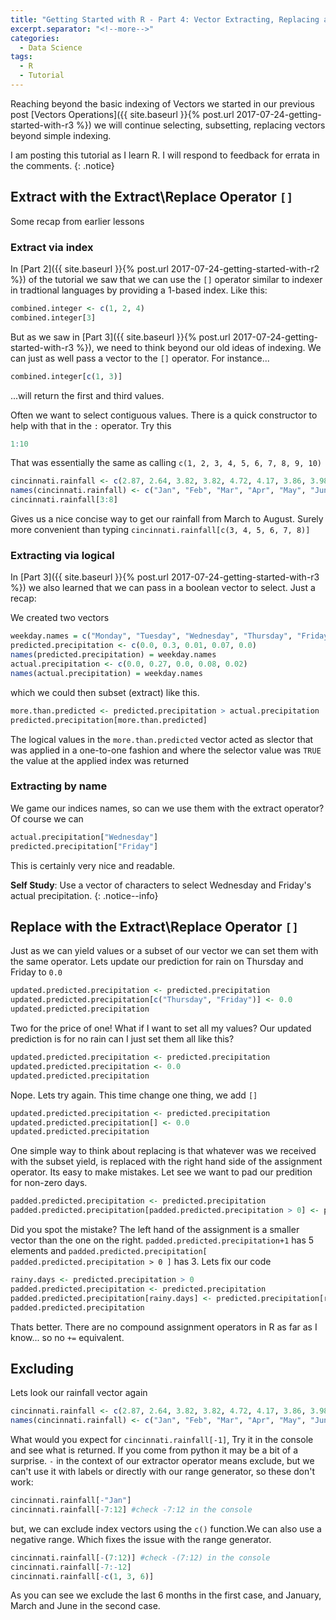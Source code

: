 ```yaml
---
title: "Getting Started with R - Part 4: Vector Extracting, Replacing and Excluding"
excerpt.separator: "<!--more-->"
categories:
  - Data Science
tags:
  - R
  - Tutorial
---
```

Reaching beyond the basic indexing of Vectors we started in our previous post [Vectors Operations]({{ site.baseurl }}{% post.url 2017-07-24-getting-started-with-r3 %}) we will continue selecting, subsetting, replacing vectors beyond simple indexing.
<!--more-->


I am posting this tutorial as I learn R. I will respond to feedback for errata in the comments.
{: .notice}


## Extract with the Extract\Replace Operator `[]`
Some recap from earlier lessons

### Extract via index

In [Part 2]({{ site.baseurl }}{% post.url 2017-07-24-getting-started-with-r2 %}) of the tutorial we saw that we can use the `[]` operator similar to indexer in tradtional languages by providing a 1-based index. Like this:
```R
combined.integer <- c(1, 2, 4)
combined.integer[3]
```

But as we saw in [Part 3]({{ site.baseurl }}{% post.url 2017-07-24-getting-started-with-r3 %}), we need to think beyond our old ideas of indexing. We can just as well pass a vector to the `[]` operator. For instance...
```R
combined.integer[c(1, 3)]
```
...will return the first and third values.

Often we want to select contiguous values. There is a quick constructor to help with that in the `:` operator. Try this
```R
1:10
```
That was essentially the same as calling `c(1, 2, 3, 4, 5, 6, 7, 8, 9, 10)`

```R
cincinnati.rainfall <- c(2.87, 2.64, 3.82, 3.82, 4.72, 4.17, 3.86, 3.98, 3.11, 2.83, 3.31, 3.11)
names(cincinnati.rainfall) <- c("Jan", "Feb", "Mar", "Apr", "May", "Jun", "Jul", "Aug", "Sep", "Oct", "Nov", "Dec")
cincinnati.rainfall[3:8]
```
Gives us a nice concise way to get our rainfall from March to August. Surely more convenient than typing `cincinnati.rainfall[c(3, 4, 5, 6, 7, 8)]`

### Extracting via logical
In [Part 3]({{ site.baseurl }}{% post.url 2017-07-24-getting-started-with-r3 %}) we also learned that we can pass in a boolean vector to select. Just a recap:

We created two vectors
```R
weekday.names = c("Monday", "Tuesday", "Wednesday", "Thursday", "Friday")
predicted.precipitation <- c(0.0, 0.3, 0.01, 0.07, 0.0)
names(predicted.precipitation) = weekday.names
actual.precipitation <- c(0.0, 0.27, 0.0, 0.08, 0.02)
names(actual.precipitation) = weekday.names
```
which we could then subset (extract) like this.
```R
more.than.predicted <- predicted.precipitation > actual.precipitation 
predicted.precipitation[more.than.predicted]
```

The logical values in the `more.than.predicted` vector acted as slector that was applied in a one-to-one fashion and where the selector value was `TRUE` the value at the applied index was returned

### Extracting by name
We game our indices names, so can we use them with the extract operator? Of course we can

```R
actual.precipitation["Wednesday"]
predicted.precipitation["Friday"]
```

This is certainly very nice and readable.

**Self Study**: Use a vector of characters to select Wednesday and Friday's actual precipitation. 
{: .notice--info}

## Replace with the Extract\Replace Operator `[]`

Just as we can yield values or a subset of our vector we can set them with the same operator. Lets update our prediction for rain on Thursday and Friday to `0.0`

```R
updated.predicted.precipitation <- predicted.precipitation
updated.predicted.precipitation[c("Thursday", "Friday")] <- 0.0
updated.predicted.precipitation
```
Two for the price of one! What if I want to set all my values? Our updated prediction is for no rain can I just set them all like this?

```R
updated.predicted.precipitation <- predicted.precipitation
updated.predicted.precipitation <- 0.0
updated.predicted.precipitation
```

Nope. Lets try again. This time change one thing, we add `[]`

```R
updated.predicted.precipitation <- predicted.precipitation
updated.predicted.precipitation[] <- 0.0
updated.predicted.precipitation
```

One simple way to think about replacing is that whatever was we received with the subset yield, is replaced with the right hand side of the assignment operator. Its easy to make mistakes. Let see we want to pad our predition for non-zero days.


```R
padded.predicted.precipitation <- predicted.precipitation
padded.predicted.precipitation[padded.predicted.precipitation > 0] <- padded.predicted.precipitation + 0.5
```

Did you spot the mistake? The left hand of the assignment is a smaller vector than the one on the right. `padded.predicted.precipitation+1` has 5 elements and `padded.predicted.precipitation[ padded.predicted.precipitation > 0 ]` has 3. Lets fix our code

```R
rainy.days <- predicted.precipitation > 0
padded.predicted.precipitation <- predicted.precipitation
padded.predicted.precipitation[rainy.days] <- predicted.precipitation[rainy.days] + 0.05
padded.predicted.precipitation
```
Thats better. There are no compound assignment operators in R as far as I know... so no `+=` equivalent. 

## Excluding
Lets look our rainfall vector again

```R
cincinnati.rainfall <- c(2.87, 2.64, 3.82, 3.82, 4.72, 4.17, 3.86, 3.98, 3.11, 2.83, 3.31, 3.11)
names(cincinnati.rainfall) <- c("Jan", "Feb", "Mar", "Apr", "May", "Jun", "Jul", "Aug", "Sep", "Oct", "Nov", "Dec")
```

What would you expect for `cincinnati.rainfall[-1]`, Try it in the console and see what is returned. If you come from python it may be a bit of a surprise. `-` in the context of our extractor operator means exclude, but we can't use it with labels or directly with our range generator, so these don't work:

```R
cincinnati.rainfall[-"Jan"]
cincinnati.rainfall[-7:12] #check -7:12 in the console
```

but, we can exclude index vectors using the `c()` function.We can also use a negative range. Which fixes the issue with the range generator.

```R
cincinnati.rainfall[-(7:12)] #check -(7:12) in the console 
cincinnati.rainfall[-7:-12] 
cincinnati.rainfall[-c(1, 3, 6)]
```
As you can see we exclude the last 6 months in the first case, and January, March and June in the second case.
